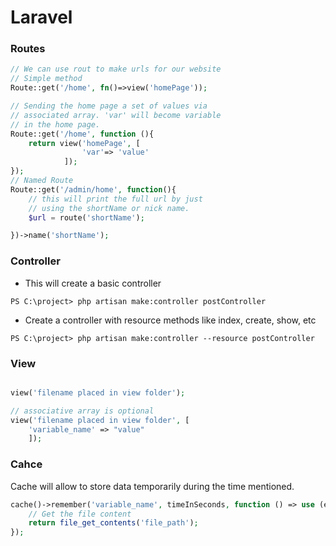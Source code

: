 # Laravel

### Routes

```php
// We can use rout to make urls for our website
// Simple method
Route::get('/home', fn()=>view('homePage'));

// Sending the home page a set of values via
// associated array. 'var' will become variable
// in the home page.
Route::get('/home', function (){
    return view('homePage', [
                'var'=> 'value'
            ]);
});
// Named Route
Route::get('/admin/home', function(){
    // this will print the full url by just
    // using the shortName or nick name.
    $url = route('shortName');

})->name('shortName');
```

### Controller

* This will create a basic controller
```console
PS C:\project> php artisan make:controller postController
```

* Create a controller with resource methods like index, create, show, etc
```console
PS C:\project> php artisan make:controller --resource postController
```
### View

```php

view('filename placed in view folder');

// associative array is optional
view('filename placed in view folder', [
    'variable_name' => "value"
    ]);
```

### Cahce

Cache will allow to store data temporarily during the time mentioned.

```php
cache()->remember('variable_name', timeInSeconds, function () => use (external_variables){
    // Get the file content
    return file_get_contents('file_path');
});
```